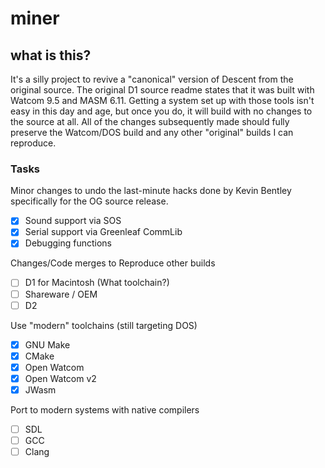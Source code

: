 # miner

## what is this?
It's a silly project to revive a "canonical" version of Descent from the original source.
The original D1 source readme states that it was built with Watcom 9.5 and MASM 6.11.
Getting a system set up with those tools isn't easy in this day and age, but once you do, it will build with no changes to the source at all.
All of the changes subsequently made should fully preserve the Watcom/DOS build and any other "original" builds I can reproduce.

### Tasks

Minor changes to undo the last-minute hacks done by Kevin Bentley specifically for the OG source release.
- [x] Sound support via SOS
- [x] Serial support via Greenleaf CommLib
- [x] Debugging functions

Changes/Code merges to Reproduce other builds
- [ ] D1 for Macintosh (What toolchain?)
- [ ] Shareware / OEM
- [ ] D2

Use "modern" toolchains (still targeting DOS)
- [x] GNU Make
- [x] CMake
- [x] Open Watcom
- [x] Open Watcom v2
- [x] JWasm

Port to modern systems with native compilers
- [ ] SDL
- [ ] GCC
- [ ] Clang
